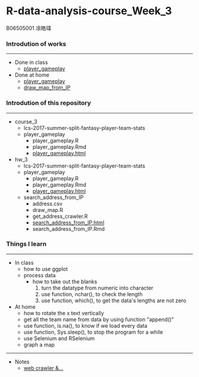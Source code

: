 # R-data-analysis-course_Week_3
B06505001 凃皓瑋

### Introdution of works
---
- Done in class
  - [player_gameplay](https://teric1024.github.io/107-1-R-data-analysis-course/week_3/Course_3/player_gameplay.html)
- Done at home
  - [player_gameplay](https://teric1024.github.io/107-1-R-data-analysis-course/week_3/hw_3/player_gameplay.html)
  - [draw_map_from_IP](https://teric1024.github.io/107-1-R-data-analysis-course/week_3/hw_3/search_address_from_IP/search_address_from_IP.html)

### Introdution of this repository
---
- course_3
    - lcs-2017-summer-split-fantasy-player-team-stats
    - player_gameplay
        - player_gameplay.R
        - player_gameplay.Rmd
        - [player_gameplay.html](https://teric1024.github.io/107-1-R-data-analysis-course/week_3/Course_3/player_gameplay.html)
- hw_3
    - lcs-2017-summer-split-fantasy-player-team-stats
    - player_gameplay
        - player_gameplay.R
        - player_gameplay.Rmd
        - [player_gameplay.html](https://teric1024.github.io/107-1-R-data-analysis-course/week_3/hw_3/player_gameplay.html)
    - search_address_from_IP
        - address.csv
        - draw_map.R
        - get_address_crawler.R
        - [search_address_from_IP.html](https://teric1024.github.io/107-1-R-data-analysis-course/week_3/Course_3/player_gameplay.html)
        - search_address_from_IP.Rmd
### Things I learn
---
- In class
    - how to use ggplot
    - process data
        - how to take out the blanks
            1. turn the datatype from numeric into character
            2. use function, nchar(), to check the length
            3. use function, which(), to get the data's lengths are not zero
- At home
    - how to rotate the x text vertically
    - get all the team name from data by using function "append()"
    - use function, is.na(), to know if we load every data
    - use function, Sys.sleep(), to stop the program for a while
    - use Selenium and RSelenium
    - graph a map
---
- Notes
    - [web crawler &...](https://ithelp.ithome.com.tw/users/20107033/ironman/1437?page=1)
